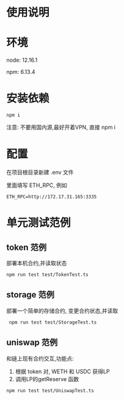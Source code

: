 
# 使用说明


# 环境
node: 12.16.1

npm: 6.13.4

# 安装依赖
`npm i` 

注意: 不要用国内源,最好开着VPN, 直接 npm i

# 配置
在项目根目录新建 .env 文件

里面填写 ETH_RPC, 例如
```
ETH_RPC=http://172.17.31.165:3335
```
# 单元测试范例

## token 范例
部署本机合约,并读取状态
```
npm run test test/TokenTest.ts 
```

## storage 范例
部署一个简单的存储合约, 变更合约状态,并读取

```
 npm run test test/StorageTest.ts
```

## uniswap 范例
和链上现有合约交互,功能点:
1. 根据 token 对, WETH 和 USDC 获得LP
2. 调用LP的getReserve 函数

```
npm run test test/UniswapTest.ts
```